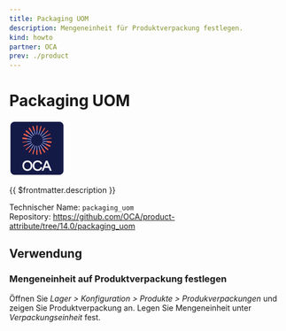 ```yaml
---
title: Packaging UOM
description: Mengeneinheit für Produktverpackung festlegen.
kind: howto
partner: OCA
prev: ./product
---
```

# Packaging UOM
![icon_oca_app](attachments/icon_oca_app.png)

{{ $frontmatter.description }}

Technischer Name: `packaging_uom`\
Repository: <https://github.com/OCA/product-attribute/tree/14.0/packaging_uom>

## Verwendung

### Mengeneinheit auf Produktverpackung festlegen

Öffnen Sie *Lager > Konfiguration > Produkte > Produkverpackungen* und zeigen Sie Produktverpackung an. Legen Sie Mengeneinheit unter *Verpackungseinheit* fest.
